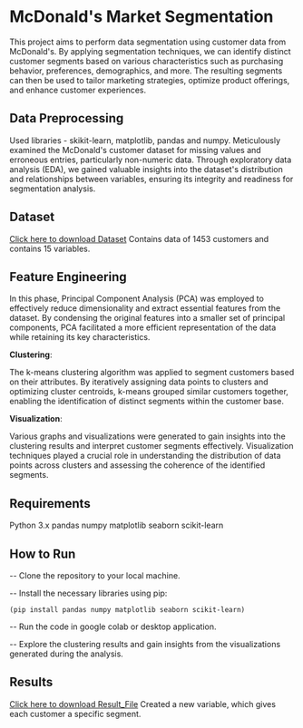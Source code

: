 # McDonald's Market Segmentation
This project aims to perform data segmentation using customer data from McDonald's. By applying segmentation techniques, we can identify distinct customer segments based on various characteristics such as purchasing behavior, preferences, demographics, and more. The resulting segments can then be used to tailor marketing strategies, optimize product offerings, and enhance customer experiences.

## Data Preprocessing
Used libraries - skikit-learn, matplotlib, pandas and numpy. Meticulously examined the McDonald's customer dataset for missing values and erroneous entries, particularly non-numeric data. Through exploratory data analysis (EDA), we gained valuable insights into the dataset's distribution and relationships between variables, ensuring its integrity and readiness for segmentation analysis.

## Dataset
[Click here to download Dataset](https://drive.google.com/file/d/1OexH-CVBBXAdXwuEdeYfguKliMWqNOyl/view?usp=sharing) Contains data of 1453 customers and contains 15 variables.

## Feature Engineering
In this phase, Principal Component Analysis (PCA) was employed to effectively reduce dimensionality and extract essential features from the dataset. By condensing the original features into a smaller set of principal components, PCA facilitated a more efficient representation of the data while retaining its key characteristics.

 __Clustering__:

The k-means clustering algorithm was applied to segment customers based on their attributes. By iteratively assigning data points to clusters and optimizing cluster centroids, k-means grouped similar customers together, enabling the identification of distinct segments within the customer base.

 __Visualization__:

Various graphs and visualizations were generated to gain insights into the clustering results and interpret customer segments effectively. Visualization techniques played a crucial role in understanding the distribution of data points across clusters and assessing the coherence of the identified segments.

## Requirements
Python 3.x pandas numpy matplotlib seaborn scikit-learn 

## How to Run
-- Clone the repository to your local machine.

-- Install the necessary libraries using pip:

    (pip install pandas numpy matplotlib seaborn scikit-learn)
  
-- Run the code in google colab or desktop application.

-- Explore the clustering results and gain insights from the visualizations generated during the analysis.


## Results
[Click here to download Result_File](https://docs.google.com/spreadsheets/d/1lw2IJGWO-9KsWOYRRr9x-1iyfREtLkb1/edit?usp=sharing&ouid=113132853465074771254&rtpof=true&sd=true) Created a new variable, which gives each customer a specific segment.



